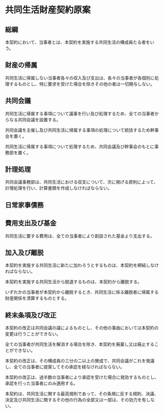 # 共同生活財産契約原案

## 総綱

本契約において、当事者とは、本契約を実施する共同生活の構成員たる者をいう。

## 財産の帰属

共同生活に帰属しない当事者各々の収入及び支出は、各々の当事者が各個別に処理するものとし、特に要求を受けた場合を除きその他の者は一切関与しない。

## 共同会議

共同生活に帰属する事項について議事を行い及び処理するため、全ての当事者からなる共同会議を設置する。

共同会議を主催し及び共同生活に帰属する事項の処理について統括するため幹事会を置く。

共同生活に帰属する事項について処理するため、共同会議及び幹事会のもとに事務部を置く。

## 計理処理

共同会議事務部は、共同生活における収支について、次に掲げる原則によって、計理処理を行い、計算書類を作成しなければならない。

## 日常家事債務

## 費用支出及び基金

共同生活に要する費用は、全ての当事者により創設された基金より支出する。

## 加入及び離脱

本契約を実施する共同生活に新たに加わろうとするものは、本契約を締結しなければならない。

本契約を実施する共同生活から脱退するものは、本契約から離脱する。

いずれかの当事者が本契約から離脱するとき、共同生活に係る離脱者に帰属する財産関係を清算するものとする。

## 終末条項及び改正

本契約の改正は共同会議の議によるものとし、その他の事由においては本契約の変更は行うことができない。

全ての当事者が共同生活を解消する場合を除き、本契約を廃棄し又は廃止することができない。

本契約の改正は、その構成員の三分の二以上の賛成で、共同会議がこれを発議し、全ての当事者に提案してその承認を経なければならない。

本契約の改正は、過半数の当事者により承認を受けた場合に発効するものとし、承認を行った当事者にのみ適用する。

本契約は、共同生活に関する最高規則であって、その条規に反する規則、決議、決定及び共同生活に関するその他の行為の全部又は一部は、その効力を有しない。

